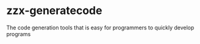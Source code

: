# zzx-generatecode
The code generation tools that is easy for programmers to quickly develop programs 
